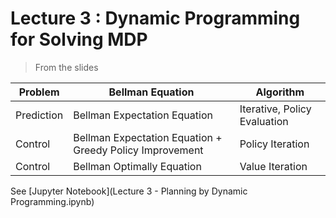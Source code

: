 # Lecture 3 : Dynamic Programming for Solving MDP

> From the slides

| Problem    | Bellman Equation             | Algorithm
| ---------- | ---------------------------- | ---------
| Prediction | Bellman Expectation Equation | Iterative, Policy Evaluation
| Control    | Bellman Expectation Equation + Greedy Policy Improvement | Policy Iteration
| Control    | Bellman Optimally Equation   | Value Iteration

See [Jupyter Notebook](Lecture 3 - Planning by Dynamic Programming.ipynb)
